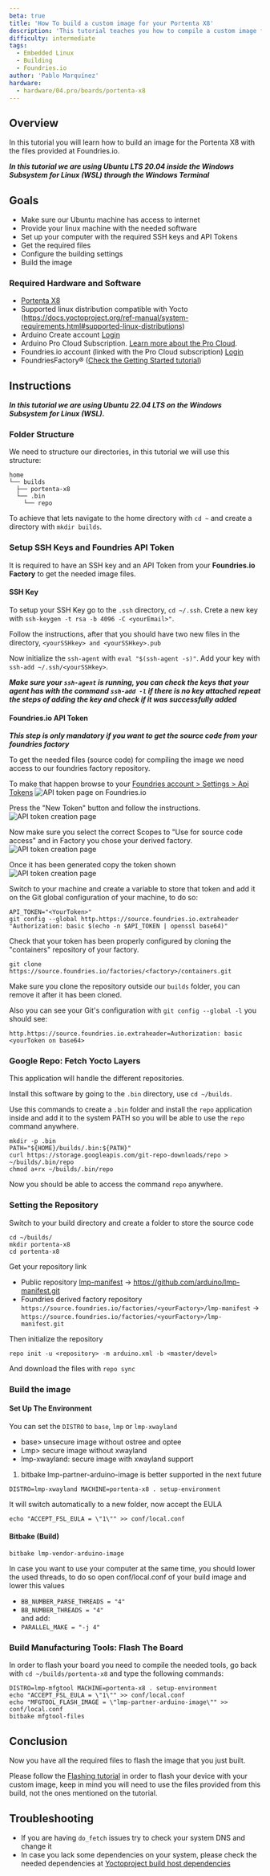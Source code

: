 ```yaml
---
beta: true
title: 'How To build a custom image for your Portenta X8'
description: 'This tutorial teaches you how to compile a custom image for your Portenta X8 through USB'
difficulty: intermediate
tags:
  - Embedded Linux
  - Building
  - Foundries.io
author: 'Pablo Marquínez'
hardware:
  - hardware/04.pro/boards/portenta-x8
---
```


## Overview

In this tutorial you will learn how to build an image for the Portenta X8 with the files provided at Foundries.io.

***In this tutorial we are using Ubuntu LTS 20.04 inside the Windows Subsystem for Linux (WSL) through the Windows Terminal***

## Goals

- Make sure our Ubuntu machine has access to internet
- Provide your linux machine with the needed software
- Set up your computer with the required SSH keys and API Tokens
- Get the required files
- Configure the building settings
- Build the image

### Required Hardware and Software

- [Portenta X8](https://store.arduino.cc/portenta-x8)
- Supported linux distribution compatible with Yocto (https://docs.yoctoproject.org/ref-manual/system-requirements.html#supported-linux-distributions)
- Arduino Create account [Login](https://login.arduino.cc/login)
- Arduino Pro Cloud Subscription. [Learn more about the Pro Cloud](https://www.arduino.cc/pro/hardware/product/portenta-x8#pro-cloud).
- Foundries.io account (linked with the Pro Cloud subscription) [Login](https://app.foundries.io/login/)
- FoundriesFactory® ([Check the Getting Started tutorial](https://docs.arduino.cc/tutorials/portenta-x8/out-of-the-box))

## Instructions

***In this tutorial we are using Ubuntu 22.04 LTS on the Windows Subsystem for Linux (WSL).***

### Folder Structure

We need to structure our directories, in this tutorial we will use this structure:

```linux
home
└── builds
  ├── portenta-x8
  └── .bin
    └── repo
```

To achieve that lets navigate to the home directory with `cd ~` and create a directory with `mkdir builds`.

### Setup SSH Keys and Foundries API Token

It is required to have an SSH key and an API Token from your **Foundries.io Factory** to get the needed image files.

#### SSH Key

To setup your SSH Key go to the `.ssh` directory, `cd ~/.ssh`. Crete a new key with `ssh-keygen -t rsa -b 4096 -C <yourEmail>"`.

Follow the instructions, after that you should have two new files in the directory, `<yourSSHkey> and <yourSSHkey>.pub`

Now initialize the `ssh-agent` with `eval "$(ssh-agent -s)"`. Add your key with `ssh-add ~/.ssh/<yourSSHkey>`.

***Make sure your `ssh-agent` is running, you can check the keys that your agent has with the command `ssh-add -l` if there is no key attached repeat the steps of adding the key and check if it was successfully added***

#### Foundries.io API Token

***This step is only mandatory if you want to get the source code from your foundries factory***

To get the needed files (source code) for compiling the image we need access to our foundries factory repository.

To make that happen browse to your [Foundries account > Settings > Api Tokens](https://app.foundries.io/settings/tokens/)
![API token page on Foundries.io](assets/foundries_API_tokens.png)

Press the "New Token" button and follow the instructions.
![API token creation page](assets/foundries_API_token_create.png)

Now make sure you select the correct Scopes to "Use for source code access" and in Factory you chose your derived factory.
![API token creation page](assets/foundries_API_token_create_scopes.png)

Once it has been generated copy the token shown
![API token creation page](assets/foundries_API_token_created.png)

Switch to your machine and create a variable to store that token and add it on the Git global configuration of your machine, to do so:
```linux
API_TOKEN="<YourToken>"
git config --global http.https://source.foundries.io.extraheader "Authorization: basic $(echo -n $API_TOKEN | openssl base64)"
```

Check that your token has been properly configured by cloning the "containers" repository of your factory.
```
git clone https://source.foundries.io/factories/<factory>/containers.git
```

Make sure you clone the repository outside our `builds` folder, you can remove it after it has been cloned.

Also you can see your Git's configuration with `git config --global -l` you should see:
```
http.https://source.foundries.io.extraheader=Authorization: basic <yourToken on base64>
``` 

###  Google Repo: Fetch Yocto Layers

This application will handle the different repositories.

Install this software by going to the `.bin` directory, use `cd ~/builds`.

Use this commands to create a `.bin` folder and install the `repo` application inside and add it to the system PATH so you will be able to use the `repo` command anywhere.

```linux
mkdir -p .bin
PATH="${HOME}/builds/.bin:${PATH}"
curl https://storage.googleapis.com/git-repo-downloads/repo > ~/builds/.bin/repo
chmod a+rx ~/builds/.bin/repo
```

Now you should be able to access the command `repo` anywhere.

### Setting the Repository

Switch to your build directory and create a folder to store the source code
```
cd ~/builds/
mkdir portenta-x8
cd portenta-x8
```

Get your repository link
* Public repository [lmp-manifest](https://github.com/arduino/lmp-manifest) -> https://github.com/arduino/lmp-manifest.git
* Foundries derived factory repository `https://source.foundries.io/factories/<yourFactory>/lmp-manifest` -> `https://source.foundries.io/factories/<yourFactory>/lmp-manifest.git`

Then initialize the repository
```
repo init -u <repository> -m arduino.xml -b <master/devel>
```

And download the files with `repo sync`

### Build the image

#### Set Up The Environment

You can set the `DISTRO` to `base`, `lmp` or `lmp-xwayland`
* base> unsecure image without ostree and optee
* Lmp> secure image without xwayland
* lmp-xwayland: secure image with xwayland support

1. bitbake lmp-partner-arduino-image is better supported in the next future
```
DISTRO=lmp-xwayland MACHINE=portenta-x8 . setup-environment
```

It will switch automatically to a new folder, now accept the EULA
```
echo "ACCEPT_FSL_EULA = \"1\"" >> conf/local.conf
```

#### Bitbake (Build)
```
bitbake lmp-vendor-arduino-image
```

In case you want to use your computer at the same time, you should lower the used threads, to do so open conf/local.conf of your build image and lower this values
- `BB_NUMBER_PARSE_THREADS = "4"`
- `BB_NUMBER_THREADS = "4"`  
and add:
- `PARALLEL_MAKE = "-j 4"`

### Build Manufacturing Tools: Flash The Board

In order to flash your board you need to compile the needed tools, go back with `cd ~/builds/portenta-x8` and type the following commands:
```linux
DISTRO=lmp-mfgtool MACHINE=portenta-x8 . setup-environment
echo "ACCEPT_FSL_EULA = \"1\"" >> conf/local.conf
echo "MFGTOOL_FLASH_IMAGE = \"lmp-partner-arduino-image\"" >> conf/local.conf
bitbake mfgtool-files
```

## Conclusion

Now you have all the required files to flash the image that you just built.

Please follow the [Flashing tutorial](image-flashing) in order to flash your device with your custom image, keep in mind you will need to use the files provided from this build, not the ones mentioned on the tutorial.

## Troubleshooting

- If you are having `do_fetch` issues try to check your system DNS and change it
- In case you lack some dependencies on your system, please check the needed dependencies at [Yoctoproject build host dependencies](https://docs.yoctoproject.org/ref-manual/system-requirements.html#required-packages-for-the-build-host)